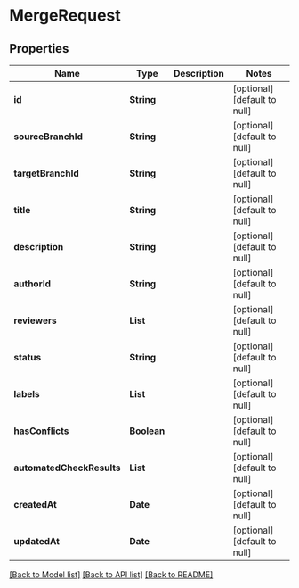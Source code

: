 # MergeRequest
## Properties

| Name | Type | Description | Notes |
|------------ | ------------- | ------------- | -------------|
| **id** | **String** |  | [optional] [default to null] |
| **sourceBranchId** | **String** |  | [optional] [default to null] |
| **targetBranchId** | **String** |  | [optional] [default to null] |
| **title** | **String** |  | [optional] [default to null] |
| **description** | **String** |  | [optional] [default to null] |
| **authorId** | **String** |  | [optional] [default to null] |
| **reviewers** | **List** |  | [optional] [default to null] |
| **status** | **String** |  | [optional] [default to null] |
| **labels** | **List** |  | [optional] [default to null] |
| **hasConflicts** | **Boolean** |  | [optional] [default to null] |
| **automatedCheckResults** | **List** |  | [optional] [default to null] |
| **createdAt** | **Date** |  | [optional] [default to null] |
| **updatedAt** | **Date** |  | [optional] [default to null] |

[[Back to Model list]](../README.md#documentation-for-models) [[Back to API list]](../README.md#documentation-for-api-endpoints) [[Back to README]](../README.md)


